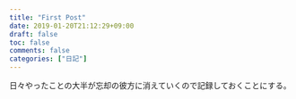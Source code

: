 ```yaml
---
title: "First Post"
date: 2019-01-20T21:12:29+09:00
draft: false
toc: false
comments: false
categories: ["日記"]
---
```


日々やったことの大半が忘却の彼方に消えていくので記録しておくことにする。
